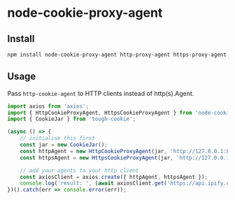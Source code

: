 # node-cookie-proxy-agent

## Install

```bash
npm install node-cookie-proxy-agent http-proxy-agent https-proxy-agent tough-cookie
```

## Usage

Pass `http-cookie-agent` to HTTP clients instead of http(s).Agent.

```ts
import axios from 'axios';
import { HttpCookieProxyAgent, HttpsCookieProxyAgent } from 'node-cookie-proxy-agent';
import { CookieJar } from 'tough-cookie';

(async () => {
	// initialise this first
	const jar = new CookieJar();
	const httpAgent = new HttpCookieProxyAgent(jar, 'http://127.0.0.1:8888'); // or http://id:password@127.0.0.1:8888 to use with authentication
	const httpsAgent = new HttpsCookieProxyAgent(jar, 'http://127.0.0.1:8888');

	// add your agents to your http client
	const axiosClient = axios.create({ httpAgent, httpsAgent });
	console.log('result: ', (await axiosClient.get('https://api.ipify.org?format=json')).data);
})().catch(err => console.error(err));
```
